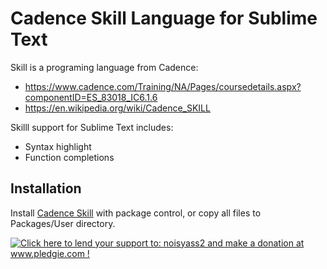 # Cadence Skill Language for Sublime Text

Skill is a programing language from Cadence:
- https://www.cadence.com/Training/NA/Pages/coursedetails.aspx?componentID=ES_83018_IC6.1.6
- https://en.wikipedia.org/wiki/Cadence_SKILL

Skilll support for Sublime Text includes:
- Syntax highlight
- Function completions

## Installation

Install [Cadence Skill](https://packagecontrol.io/packages/Cadence%20Skill) with package control, or copy all files to Packages/User directory.

<a href='http://www.pledgie.com/campaigns/21855'><img alt='Click here to lend your support to: noisyass2 and make a donation at www.pledgie.com !' src='http://www.pledgie.com/campaigns/21855.png?skin_name=chrome' border='0' /></a>
